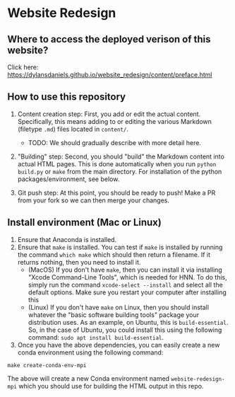 # Website Redesign

## Where to access the deployed verison of this website?

Click here: https://dylansdaniels.github.io/website_redesign/content/preface.html

## How to use this repository

1. Content creation step: First, you add or edit the actual content. Specifically, this means adding to or editing the various Markdown (filetype `.md`) files located in `content/`.
   - TODO: We should gradually describe with more detail here.

2. "Building" step: Second, you should "build" the Markdown content into actual HTML pages. This is done automatically when you run `python build.py` or `make` from the main directory. For installation of the python packages/environment, see below.

3. Git push step: At this point, you should be ready to push! Make a PR from your fork so we can then merge your changes.

## Install environment (Mac or Linux)

1. Ensure that Anaconda is installed.
2. Ensure that `make` is installed. You can test if `make` is installed by running the command `which make` which should then return a filename. If it returns nothing, then you need to install it.
   - (MacOS) If you don't have `make`, then you can install it via installing "Xcode Command-Line Tools", which is needed for HNN. To do this, simply run the command `xcode-select --install` and select all the default options. Make sure you restart your computer after installing this
   - (Linux) If you don't have `make` on Linux, then you should install whatever the "basic software building tools" package your distribution uses. As an example, on Ubuntu, this is `build-essential`. So, in the case of Ubuntu, you could install this using the following command: `sudo apt install build-essential`.
3. Once you have the above dependencies, you can easily create a new conda environment using the following command:

```
make create-conda-env-mpi
```

The above will create a new Conda environment named `website-redesign-mpi` which you should use for building the HTML output in this repo.
